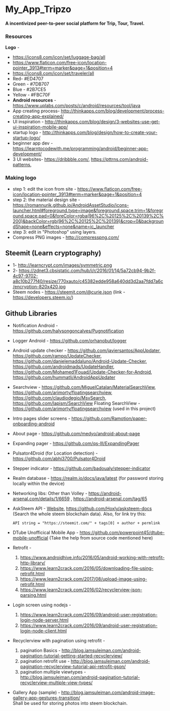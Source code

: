 # My_App_Tripzo
**A incentivized peer-to-peer social platform for Trip, Tour, Travel.**

### Resources
**Logo** - 
* https://icons8.com/icon/set/luggage-bag/all
* https://www.flaticon.com/free-icon/location-pointer_3913#term=marker&page=1&position=4
* https://icons8.com/icon/set/traveler/all
* Red- #ED4707
* Green - #7DB707
* Blue - #2B7CE5
* Yellow - #FBC70F
* **Android resources** - https://www.uplabs.com/posts/c/android/resources/tool/java
* App creating process- http://thinkapps.com/blog/development/process-creating-app-explained/
* UI inspiration - http://thinkapps.com/blog/design/3-websites-use-get-ui-inspiration-mobile-app/
* startup logo - http://thinkapps.com/blog/design/how-to-create-your-startup-logo/
* beginner app dev - https://learntocodewith.me/programming/android/beginner-app-development/
* 3 UI websites- https://dribbble.com/, https://pttrns.com/android-patterns, 


### Making logo

* step 1: edit the icon from site - https://www.flaticon.com/free-icon/location-pointer_3913#term=marker&page=1&position=4
* step 2: the material design site - https://romannurik.github.io/AndroidAssetStudio/icons-launcher.html#foreground.type=image&foreground.space.trim=1&foreground.space.pad=0&foreColor=rgba(96%2C%20125%2C%20139%2C%200)&backColor=rgb(96%2C%20125%2C%20139)&crop=0&backgroundShape=none&effects=none&name=ic_launcher
* step 3: edit in "Photoshop" using layers.
* Compress PNG images - http://compresspng.com/


## Steemit (Learn cryptography)
* 1- http://learncrypt.com/images/symmetric.png
* 2- https://zdnet3.cbsistatic.com/hub/i/r/2016/01/14/5a72cb94-9b2f-4c97-9702-a8c10b277f40/resize/770xauto/c45382edde958a640dd3d2aa7fdd7a6c/encryption-820x420.jpg
* Steem nodes - https://steemit.com/@curie.json (link - https://developers.steem.io/)

## Github Libraries
* Notification Android - https://github.com/halysongoncalves/Pugnotification
* Logger Android - https://github.com/orhanobut/logger
* Android update checker - https://github.com/javiersantos/AppUpdater, https://github.com/rampo/UpdateChecker, https://github.com/danielemaddaluno/Android-Update-Checker, https://github.com/androidmads/UpdateHandler, https://github.com/Mohamed1Fouad/Update-Checker-for-Android, https://github.com/hummatli/AndroidAppUpdater
* Searchview - https://github.com/MiguelCatalan/MaterialSearchView, https://github.com/arimorty/floatingsearchview, https://github.com/claudiodegio/MsvSearch, https://github.com/lapism/SearchView
  Floating SearchView - https://github.com/arimorty/floatingsearchview (used in this project)
* Intro pages slider screens  - https://github.com/Ramotion/paper-onboarding-android
* About page - https://github.com/medyo/android-about-page
* Expanding pager - https://github.com/qs-lll/ExpandingPager
* Pulsator4Droid (for Location detection) - https://github.com/abhi3700/Pulsator4Droid
* Stepper indicator - https://github.com/badoualy/stepper-indicator
* Realm database - https://realm.io/docs/java/latest (for password storing locally within the device)
* Networking libs: Other than Volley - https://android-arsenal.com/details/1/6659 , https://android-arsenal.com/tag/65
* AskSteem API - [Website](https://www.asksteem.com/), https://github.com/Hoxly/asksteem-docs (Search the whole steem blockchain data).
  Also, for link try this:
  ```
  API string = "https://steemit.com/" + tags[0] + author + permlink
  ```
  
* DTube Unofficical Mobile App - https://github.com/powerpoint45/dtube-mobile-unofficial (Take the help from source code mentioned here)
* Retrofit -     
  1. https://www.androidhive.info/2016/05/android-working-with-retrofit-http-library/
  2. https://www.learn2crack.com/2016/05/downloading-file-using-retrofit.html
  3. https://www.learn2crack.com/2017/08/upload-image-using-retrofit.html
  4. https://www.learn2crack.com/2016/02/recyclerview-json-parsing.html
* Login screen using nodejs - 
  1. https://www.learn2crack.com/2016/09/android-user-registration-login-node-server.html
  2. https://www.learn2crack.com/2016/09/android-user-registration-login-node-client.html
* Recyclerview with pagination using retrofit - 
  1. pagination Basics - http://blog.iamsuleiman.com/android-pagination-tutorial-getting-started-recyclerview/
  2. pagination retrofit use - http://blog.iamsuleiman.com/android-pagination-recyclerview-tutorial-api-retrofit-gson/
  3. pagination multiple viewtypes - http://blog.iamsuleiman.com/android-pagination-tutorial-recyclerview-multiple-view-types/
 * Gallery App (sample) - http://blog.iamsuleiman.com/android-image-gallery-app-gestures-transition/  
    Shall be used for storing photos into steem blockchain.
